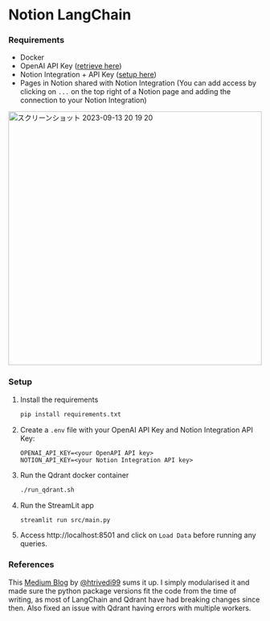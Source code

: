 # Notion LangChain

### Requirements

-   Docker
-   OpenAI API Key ([retrieve here](https://platform.openai.com/account/billing))
-   Notion Integration + API Key ([setup here](https://www.notion.so/my-integrations))
-   Pages in Notion shared with Notion Integration (You can add access by clicking on `...` on the top right of a Notion page and adding the connection to your Notion Integration)
<img width="504" alt="スクリーンショット 2023-09-13 20 19 20" src="https://github.com/akiyamasho/notion-langchain/assets/35907066/4216e4d2-004b-42c1-8425-418400b7d788">

### Setup

1. Install the requirements
   ```bash
   pip install requirements.txt
   ```
1. Create a `.env` file with your OpenAI API Key and Notion Integration API Key:
    ```env
    OPENAI_API_KEY=<your OpenAPI API key>
    NOTION_API_KEY=<your Notion Integration API key>
    ```
1. Run the Qdrant docker container
    ```bash
    ./run_qdrant.sh
    ```
1. Run the StreamLit app
    ```bash
    streamlit run src/main.py
    ```
1. Access http://localhost:8501 and click on `Load Data` before running any queries.

### References

This [Medium Blog](https://betterprogramming.pub/build-a-chatbot-for-your-notion-documents-using-langchain-and-openai-e0ad7b903b84) by [@htrivedi99](https://github.com/htrivedi99) sums it up.
I simply modularised it and made sure the python package versions fit the code from the time of writing, as most of LangChain and Qdrant have had breaking changes since then.
Also fixed an issue with Qdrant having errors with multiple workers.
